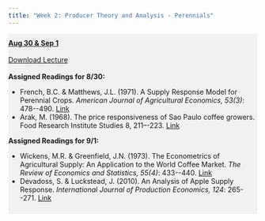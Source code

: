 ```yaml
---
title: "Week 2: Producer Theory and Analysis - Perennials"
---
```


<div style="background-color:rgba(0, 0, 0, 0.0470588); text-align:left; vertical-align: middle; padding:10px 0;">
<b><u>Aug 30 & Sep 1</u></b> <br> <br>
<a  href="/lectures/Week 02.pdf" target="_blank">Download Lecture</a> <br> <br>
<b>Assigned Readings for 8/30:</b> <br>

<ul>

  <li>French, B.C. & Matthews, J.L. (1971). A Supply Response Model for Perennial Crops. <i>American Journal of Agricultural Economics, 53(3)</i>: 478--490. <a  href="https://www.jstor.org/stable/1238225" target="_blank">Link </a> </li>
  <!--<li> Wickens, M.R. & Greenfield, J.N. (1973). The Econometrics of Agricultural Supply: An Application to the World Coffee Market. <i>The Review of Economics and Statistics, 55(4)</i>: 433--440. <a  href="https://www.jstor.org/stable/1925665" target="_blank">Link</a></li>-->
  <li>Arak, M. (1968). The price responsiveness of Sao Paulo coffee growers. Food Research Institute Studies 8, 211–-223. <a  href="https://ideas.repec.org/a/ags/frisst/134980.html" target="_blank">Link</a></li>
</ul>

<b>Assigned Readings for 9/1:</b> <br>

<ul>
  <li> Wickens, M.R. & Greenfield, J.N. (1973). The Econometrics of Agricultural Supply: An Application to the World Coffee Market. <i>The Review of Economics and Statistics, 55(4)</i>: 433--440. <a  href="https://www.jstor.org/stable/1925665" target="_blank">Link</a></li>
  <!--<li> Akiyama, T. & Trivedi, P.K. (1987). Vintage Production Approach to Perennial Crop Supply: An Application to Tea in Major Producing Countries. <i>Journal of Econometrics, 36</i>: 133--161. <a  href="http://www.sciencedirect.com/science/article/pii/0304-4076(87)90047-9" target="_blank">Link</a></li>-->
  <li> Devadoss, S. & Luckstead, J. (2010). An Analysis of Apple Supply Response. <i>International Journal of Production Economics, 124</i>: 265--271. <a  href="https://www.sciencedirect.com/science/article/abs/pii/S0925527309004277" target="_blank">Link</a></li> 
  <!--<li>  Gotsch, N. & Wohlgenant, M.K. (2000). A Welfare Analysis of Biological Technical Change under Different Supply Shift Assumptions: The Case of Cocoa in Malaysia. <i>Canadian Journal of Agricultural Economics, 49</i>: 87--104. <a  href="https://onlinelibrary.wiley.com/doi/abs/10.1111/j.1744-7976.2001.tb00292.x" target="_blank">Link</a></li>-->
</ul>

</div>

